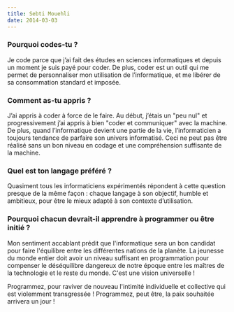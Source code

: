 ```yaml
---
title: Sebti Mouehli
date: 2014-03-03
---
```


### Pourquoi codes-tu ?

Je code parce que j’ai fait des études en sciences informatiques et
depuis un moment je suis payé pour coder. De plus, coder est un outil
qui me permet de personnaliser mon utilisation de l’informatique, et
me libérer de sa consommation standard et imposée.

### Comment as-tu appris ?

J’ai appris à coder à force de le faire. Au début, j’étais un "peu
nul" et progressivement j’ai appris à bien "coder et communiquer" avec
la machine. De plus, quand l’informatique devient une partie de la
vie, l’informaticien a toujours tendance de parfaire son univers
informatisé. Ceci ne peut pas être réalisé sans un bon niveau en
codage et une compréhension suffisante de la machine.

### Quel est ton langage préféré ?

Quasiment tous les informaticiens expérimentés répondent à cette
question presque de la même façon : chaque langage à son objectif,
humble et ambitieux, pour être le mieux adapté à son contexte
d’utilisation.

### Pourquoi chacun devrait-il apprendre à programmer ou être initié ?

Mon sentiment accablant prédit que l'informatique sera un bon candidat
pour faire l'équilibre entre les différentes nations de la planète. La
jeunesse du monde entier doit avoir un niveau suffisant en
programmation pour compenser le déséquilibre dangereux de notre époque
entre les maîtres de la technologie et le reste du monde. C'est une
vision universelle !

Programmez, pour raviver de nouveau l'intimité individuelle et
collective qui est violemment transgressée ! Programmez, peut être, la
paix souhaitée arrivera un jour !
